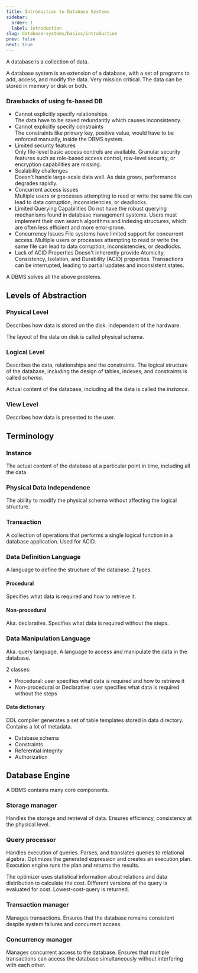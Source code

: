 ```yaml
---
title: Introduction to Database Systems
sidebar:
  order: 1
  label: Introduction
slug: database-systems/basics/introduction
prev: false
next: true
---
```


A database is a collection of data.

A database system is an extension of a database, with a set of programs to add, access, and modify the data. Very mission critical. The data can be stored in memory or disk or both.

### Drawbacks of using fs-based DB

- Cannot explicitly specify relationships   
  The data have to be saved redundantly which causes inconsistency.
- Cannot explicitly specify constraints    
  The constraints like primary key, positive value, would have to be enforced manually, inside the DBMS system.
- Limited security features    
  Only file-level basic access controls are available. Granular security features such as role-based access control, row-level security, or encryption capabilities are missing.
- Scalability challenges   
  Doesn't handle large-scale data well. As data grows, performance degrades rapidly.
- Concurrent access issues   
  Multiple users or processes attempting to read or write the same file can lead to data corruption, inconsistencies, or deadlocks.
- Limited Querying Capabilities
  Do not have the robust querying mechanisms found in database management systems. Users must implement their own search algorithms and indexing structures, which are often less efficient and more error-prone.
- Concurrency Issues
  File systems have limited support for concurrent access. Multiple users or processes attempting to read or write the same file can lead to data corruption, inconsistencies, or deadlocks.
- Lack of ACID Properties
  Doesn't inherently provide Atomicity, Consistency, Isolation, and Durability (ACID) properties. Transactions can be interrupted, leading to partial updates and inconsistent states.
  
A DBMS solves all the above problems.

## Levels of Abstraction

### Physical Level

Describes how data is stored on the disk. Independent of the hardware.

The layout of the data on disk is called physical schema.

### Logical Level

Describes the data, relationships and the constraints. The logical structure of the database, including the design of tables, indexes, and constraints is called _schema_.

Actual content of the database, including all the data is called the _instance_.

### View Level

Describes how data is presented to the user.

## Terminology

### Instance

The actual content of the database at a particular point in time, including all the data.

### Physical Data Independence

The ability to modify the physical schema without affecting the logical structure.

### Transaction

A collection of operations that performs a single logical function in a database application. Used for ACID.

### Data Definition Language

A language to define the structure of the database. 2 types.

#### Procedural

Specifies what data is required and how to retrieve it.

#### Non-procedural

Aka. declarative. Specifies what data is required without the steps.

### Data Manipulation Language

Aka. query language. A language to access and manipulate the data in the database.

2 classes:
- Procedural: user specifies what data is required and how to retrieve it
- Non-procedural or Declarative: user specifies what data is required without the steps

#### Data dictionary

DDL compiler generates a set of table templates stored in data directory. Contains a lot of metadata.
- Database schema
- Constraints
- Referential integrity
- Authorization

## Database Engine

A DBMS contains many core components. 

### Storage manager

Handles the storage and retrieval of data. Ensures efficiency, consistency at the physical level.

### Query processor

Handles execution of queries. Parses, and translates queries to relational algebra. Optimizes the generated expression and creates an execution plan. Execution engine runs the plan and returns the results.

The optimizer uses statistical information about relations and data distribution to calculate the cost. Different versions of the query is evaluated for cost. Lowest-cost-query is returned.

### Transaction manager

Manages transactions. Ensures that the database remains consistent despite system failures and concurrent access.

### Concurrency manager

Manages concurrent access to the database. Ensures that multiple transactions can access the database simultaneously without interfering with each other.
